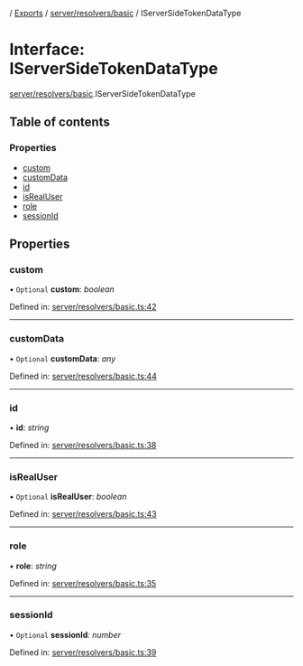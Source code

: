 [](../README.md) / [Exports](../modules.md) / [server/resolvers/basic](../modules/server_resolvers_basic.md) / IServerSideTokenDataType

# Interface: IServerSideTokenDataType

[server/resolvers/basic](../modules/server_resolvers_basic.md).IServerSideTokenDataType

## Table of contents

### Properties

- [custom](server_resolvers_basic.iserversidetokendatatype.md#custom)
- [customData](server_resolvers_basic.iserversidetokendatatype.md#customdata)
- [id](server_resolvers_basic.iserversidetokendatatype.md#id)
- [isRealUser](server_resolvers_basic.iserversidetokendatatype.md#isrealuser)
- [role](server_resolvers_basic.iserversidetokendatatype.md#role)
- [sessionId](server_resolvers_basic.iserversidetokendatatype.md#sessionid)

## Properties

### custom

• `Optional` **custom**: *boolean*

Defined in: [server/resolvers/basic.ts:42](https://github.com/onzag/itemize/blob/0569bdf2/server/resolvers/basic.ts#L42)

___

### customData

• `Optional` **customData**: *any*

Defined in: [server/resolvers/basic.ts:44](https://github.com/onzag/itemize/blob/0569bdf2/server/resolvers/basic.ts#L44)

___

### id

• **id**: *string*

Defined in: [server/resolvers/basic.ts:38](https://github.com/onzag/itemize/blob/0569bdf2/server/resolvers/basic.ts#L38)

___

### isRealUser

• `Optional` **isRealUser**: *boolean*

Defined in: [server/resolvers/basic.ts:43](https://github.com/onzag/itemize/blob/0569bdf2/server/resolvers/basic.ts#L43)

___

### role

• **role**: *string*

Defined in: [server/resolvers/basic.ts:35](https://github.com/onzag/itemize/blob/0569bdf2/server/resolvers/basic.ts#L35)

___

### sessionId

• `Optional` **sessionId**: *number*

Defined in: [server/resolvers/basic.ts:39](https://github.com/onzag/itemize/blob/0569bdf2/server/resolvers/basic.ts#L39)
